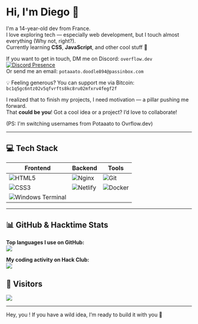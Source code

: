 # Hi, I'm Diego 👋

I'm a 14-year-old dev from France.  
I love exploring tech — especially web development, but I touch almost everything (Why not, right?).  
Currently learning **CSS**, **JavaScript**, and other cool stuff 👀  

If you want to get in touch, DM me on Discord: `overflow.dev`<br>
[![Discord Presence](https://lanyard.cnrad.dev/api/1317562586241433651)](https://discord.com/users/1317562586241433651)<br>
Or send me an email: `potaaato.doodle894@passinbox.com`

💡 Feeling generous? You can support me via Bitcoin:  
`bc1q5gc6ntz02v5qfvrfts8kc8ru02mfxrv4fegf2f`

I realized that to finish my projects, I need motivation — a pillar pushing me forward.  
That **could be you**! Got a cool idea or a project? I’d love to collaborate!

(PS: I'm switching usernames from Potaaato to Ovrflow.dev)

---

## 💻 Tech Stack

| Frontend | Backend | Tools |
|----------|---------|-------|
| ![HTML5](https://img.shields.io/badge/html5-%23E34F26.svg?style=flat&logo=html5&logoColor=white) | ![Nginx](https://img.shields.io/badge/nginx-%23009639.svg?style=flat&logo=nginx&logoColor=white) | ![Git](https://img.shields.io/badge/git-%23F05033.svg?style=flat&logo=git&logoColor=white) |
| ![CSS3](https://img.shields.io/badge/css3-%231572B6.svg?style=flat&logo=css3&logoColor=white) | ![Netlify](https://img.shields.io/badge/netlify-%23000000.svg?style=flat&logo=netlify&logoColor=#00C7B7) | ![Docker](https://img.shields.io/badge/docker-%230db7ed.svg?style=flat&logo=docker&logoColor=white) |
| ![Windows Terminal](https://img.shields.io/badge/Windows%20Terminal-%234D4D4D.svg?style=flat&logo=windows-terminal&logoColor=white) | | |

---

## 📊 GitHub & Hacktime Stats

**Top languages I use on GitHub:**  
![](https://github-readme-stats.vercel.app/api/top-langs/?username=potaaatoo&theme=onedark&hide_border=false&include_all_commits=false&count_private=true&layout=compact)

**My coding activity on Hack Club:**  
![](https://github-readme-stats.hackclub.dev/api/wakatime?username=16644&api_domain=hackatime.hackclub.com&theme=darcula&custom_title=Hackatime+Stats&layout=compact&cache_seconds=0)

## 👀 Visitors
[![](https://visitcount.itsvg.in/api?id=potaaatoo&icon=10&color=0)](https://visitcount.itsvg.in)

---

Hey, you !
If you have a wild idea, I’m ready to build it with you 🚀
